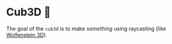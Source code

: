 
# Cub3D 👾

The goal of the ``cub3d`` is to make *something* using raycasting (like [Wolfenstein 3D](https://fr.wikipedia.org/wiki/Wolfenstein_3D)).
